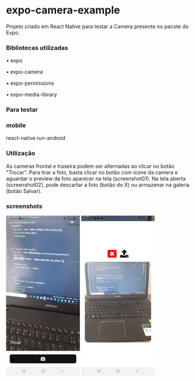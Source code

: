 # expo-camera-example
Projeto criado em React Native para testar a Camera presente no pacote do Expo.

### Bibliotecas utilizadas
• expo

• expo-camera

• expo-permissions

• expo-media-library

### Para testar

### mobile
react-native run-android

### Utilização
As cameras frontal e traseira podem ser alternadas ao clicar no botão "Trocar". Para tirar a foto, basta clicar no botão com ícone da camera e aguardar o preview da foto aparecer na tela (screenshot01). Na tela aberta (screenshot02), pode descartar a foto (botão do X) ou armazenar na galeria (botão Salvar).

### screenshots
<img src="screenshot01.jpg" width="40%" height="40%">
<img src="screenshot02.jpg" width="40%" height="40%">

